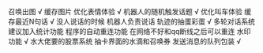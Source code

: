 召唤出图 √
缓存图片 优化表情体验 √
机器人的随机触发话题 √
优化叫车体验 缓存最近N句话 √
没人说话的时候 机器人负责说话
轨迹的抽蛋彩蛋 √
多轮对话系统
建议加入统计功能
程序的自动重连功能 在网络不好和qq断线之后可以重连
水印功能 √
水大佬要的股票系统
抽卡界面的水滴和召唤券
发送消息的队列包装 √
